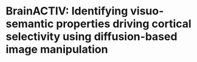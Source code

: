 # BrainACTIV: Identifying visuo-semantic properties driving cortical selectivity using diffusion-based image manipulation

